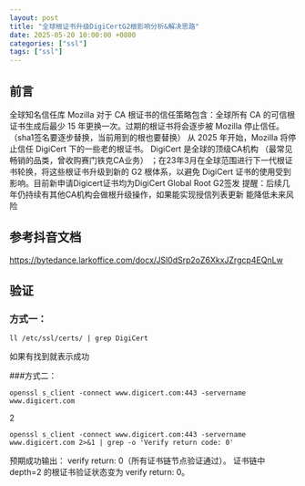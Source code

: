 ```yaml
---
layout: post
title: "全球根证书升级DigiCertG2根影响分析&解决思路"
date: 2025-05-20 10:00:00 +0800
categories: ["ssl"]
tags: ["ssl"]
---
```


## 前言
全球知名信任库 Mozilla 对于 CA 根证书的信任策略包含：全球所有 CA 的可信根证书生成后最少 15 年更换一次。过期的根证书将会逐步被 Mozilla 停止信任。（sha1签名要逐步替换，当前用到的根也要替换）
从 2025 年开始，Mozilla 将停止信任 DigiCert 下的一些老的根证书。
DigiCert 是全球的顶级CA机构 （最常见畅销的品类，曾收购赛门铁克CA业务） ；在23年3月在全球范围进行下一代根证书轮换，将这些根证书升级到新的 G2 根体系，以避免 DigiCert 证书的使用受到影响。目前新申请Digicert证书均为DigiCert Global Root G2签发
提醒：后续几年仍持续有其他CA机构会做根升级操作，如果能实现授信列表更新 能降低未来风险

## 参考抖音文档
https://bytedance.larkoffice.com/docx/JSl0dSrp2oZ6XkxJZrgcp4EQnLw


## 验证
### 方式一：
```
ll /etc/ssl/certs/ | grep DigiCert
```
如果有找到就表示成功

###方式二：
```
openssl s_client -connect www.digicert.com:443 -servername www.digicert.com
```
2
```
openssl s_client -connect www.digicert.com:443 -servername www.digicert.com 2>&1 | grep -o 'Verify return code: 0'
```
预期成功输出：
verify return: 0（所有证书链节点验证通过）。
证书链中 depth=2 的根证书验证状态变为 verify return: 0。

